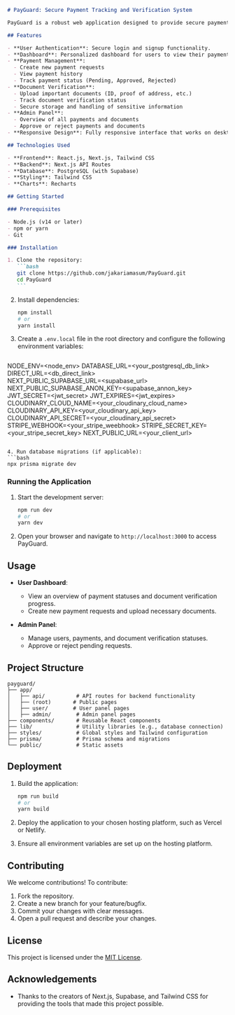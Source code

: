 ````markdown
# PayGuard: Secure Payment Tracking and Verification System

PayGuard is a robust web application designed to provide secure payment management and document verification services. Built with modern web technologies, it offers a user-friendly interface for both clients and administrators to manage payments, upload documents, and track verification statuses.

## Features

- **User Authentication**: Secure login and signup functionality.
- **Dashboard**: Personalized dashboard for users to view their payment and document status.
- **Payment Management**:
  - Create new payment requests
  - View payment history
  - Track payment status (Pending, Approved, Rejected)
- **Document Verification**:
  - Upload important documents (ID, proof of address, etc.)
  - Track document verification status
  - Secure storage and handling of sensitive information
- **Admin Panel**:
  - Overview of all payments and documents
  - Approve or reject payments and documents
- **Responsive Design**: Fully responsive interface that works on desktop and mobile devices.

## Technologies Used

- **Frontend**: React.js, Next.js, Tailwind CSS
- **Backend**: Next.js API Routes
- **Database**: PostgreSQL (with Supabase)
- **Styling**: Tailwind CSS
- **Charts**: Recharts

## Getting Started

### Prerequisites

- Node.js (v14 or later)
- npm or yarn
- Git

### Installation

1. Clone the repository:
   ```bash
   git clone https://github.com/jakariamasum/PayGuard.git
   cd PayGuard
   ```
````

2. Install dependencies:

   ```bash
   npm install
   # or
   yarn install
   ```

3. Create a `.env.local` file in the root directory and configure the following environment variables:

   ```env

   ```

NODE_ENV=<node_env>
DATABASE_URL=<your_postgresql_db_link>
DIRECT_URL=<db_direct_link>  
NEXT_PUBLIC_SUPABASE_URL=<supabase_url>
NEXT_PUBLIC_SUPABASE_ANON_KEY=<supabase_annon_key>
JWT_SECRET=<jwt_secret>
JWT_EXPIRES=<jwt_expires>
CLOUDINARY_CLOUD_NAME=<your_cloudinary_cloud_name>
CLOUDINARY_API_KEY=<your_cloudinary_api_key>
CLOUDINARY_API_SECRET=<your_cloudinary_api_secret>
STRIPE_WEBHOOK=<your_stripe_weebhook>
STRIPE_SECRET_KEY=<your_stripe_secret_key>
NEXT_PUBLIC_URL=<your_client_url>

````

4. Run database migrations (if applicable):
```bash
npx prisma migrate dev
````

### Running the Application

1. Start the development server:

   ```bash
   npm run dev
   # or
   yarn dev
   ```

2. Open your browser and navigate to `http://localhost:3000` to access PayGuard.

## Usage

- **User Dashboard**:

  - View an overview of payment statuses and document verification progress.
  - Create new payment requests and upload necessary documents.

- **Admin Panel**:
  - Manage users, payments, and document verification statuses.
  - Approve or reject pending requests.

## Project Structure

```
payguard/
├── app/
│   ├── api/          # API routes for backend functionality
│   ├── (root)       # Public pages
│   ├── user/        # User panel pages
│   ├── admin/        # Admin panel pages
├── components/       # Reusable React components
├── lib/              # Utility libraries (e.g., database connection)
├── styles/           # Global styles and Tailwind configuration
├── prisma/           # Prisma schema and migrations
└── public/           # Static assets
```

## Deployment

1. Build the application:

   ```bash
   npm run build
   # or
   yarn build
   ```

2. Deploy the application to your chosen hosting platform, such as Vercel or Netlify.

3. Ensure all environment variables are set up on the hosting platform.

## Contributing

We welcome contributions! To contribute:

1. Fork the repository.
2. Create a new branch for your feature/bugfix.
3. Commit your changes with clear messages.
4. Open a pull request and describe your changes.

## License

This project is licensed under the [MIT License](LICENSE).

## Acknowledgements

- Thanks to the creators of Next.js, Supabase, and Tailwind CSS for providing the tools that made this project possible.

```

```
